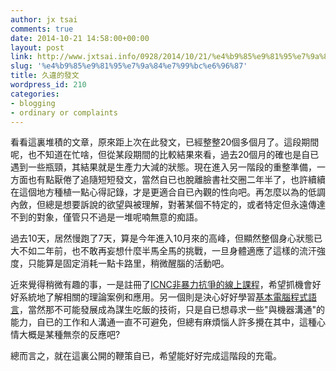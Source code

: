 ```yaml
---
author: jx tsai
comments: true
date: 2014-10-21 14:58:00+00:00
layout: post
link: http://www.jxtsai.info/0928/2014/10/21/%e4%b9%85%e9%81%95%e7%9a%84%e7%99%bc%e6%96%87/
slug: '%e4%b9%85%e9%81%95%e7%9a%84%e7%99%bc%e6%96%87'
title: 久違的發文
wordpress_id: 210
categories:
- blogging
- ordinary or complaints
---
```


看看這裏堆積的文章，原來距上次在此發文，已經整整20個多個月了。這段期間呢，也不知道在忙啥，但從某段期間的比較結果來看，過去20個月的確也是自已遇到一些瓶頸，其結果就是生產力大減的狀態。現在進入另一階段的重整準備，一方面也有點厭倦了追隨短短發文，當然自已也脫離臉書社交圈二年半了，也許續續在這個地方種植一點心得記錄，才是更適合自已內觀的性向吧。再怎麼以為的低調內斂，但總是想要訴說的欲望與被理解，對著某個不特定的，或者特定但永遠傳達不到的對象，僅管只不過是一堆呢喃無意的痴語。  
  
過去10天，居然慢跑了7天，算是今年進入10月來的高峰，但顯然整個身心狀態已大不如二年前，也不敢再妄想什麼半馬全馬的挑戰，一旦身體適應了這樣的流汗強度，只能算是固定消耗一點卡路里，稍微醒腦的活動吧。  
  
近來覺得稍微有趣的事，一是註冊了[ICNC非暴力抗爭的線上課程](http://nonviolent-conflict.org/index.php/learning-and-resources/educational-initiatives/icncrutgers-online-course)，希望抓機會好好系統地了解相關的理論案例和應用。另一個則是決心好好學習[基本電腦程式語言](http://ocw.aca.ntu.edu.tw/ntu-ocw/index.php/ocw/cou/101S112/1)，當然那不可能發展成為謀生吃飯的技術，只是自已想尋求一些"與機器溝通"的能力，自已的工作和人溝通一直不可避免，但總有麻煩惱人許多攪在其中，這種心情大概是某種無奈的反應吧?  
  
  
總而言之，就在這裏公開的鞭策自已，希望能好好完成這階段的充電。
